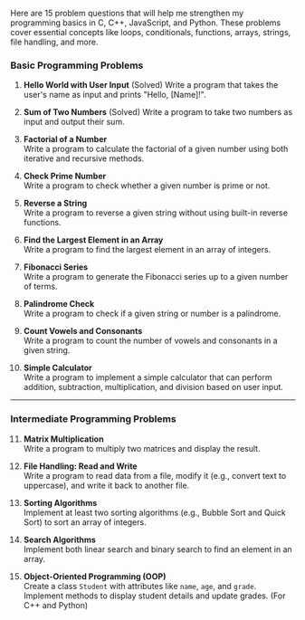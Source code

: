 Here are 15 problem questions that will help me strengthen my programming basics in C, C++, JavaScript, and Python. These problems cover essential concepts like loops, conditionals, functions, arrays, strings, file handling, and more.

### **Basic Programming Problems**

1. **Hello World with User Input** (Solved)
   Write a program that takes the user's name as input and prints "Hello, [Name]!".

2. **Sum of Two Numbers** (Solved)
   Write a program to take two numbers as input and output their sum.

3. **Factorial of a Number**  
   Write a program to calculate the factorial of a given number using both iterative and recursive methods.

4. **Check Prime Number**  
   Write a program to check whether a given number is prime or not.

5. **Reverse a String**  
   Write a program to reverse a given string without using built-in reverse functions.

6. **Find the Largest Element in an Array**  
   Write a program to find the largest element in an array of integers.

7. **Fibonacci Series**  
   Write a program to generate the Fibonacci series up to a given number of terms.

8. **Palindrome Check**  
   Write a program to check if a given string or number is a palindrome.

9. **Count Vowels and Consonants**  
   Write a program to count the number of vowels and consonants in a given string.

10. **Simple Calculator**  
    Write a program to implement a simple calculator that can perform addition, subtraction, multiplication, and division based on user input.

---

### **Intermediate Programming Problems**

11. **Matrix Multiplication**  
    Write a program to multiply two matrices and display the result.

12. **File Handling: Read and Write**  
    Write a program to read data from a file, modify it (e.g., convert text to uppercase), and write it back to another file.

13. **Sorting Algorithms**  
    Implement at least two sorting algorithms (e.g., Bubble Sort and Quick Sort) to sort an array of integers.

14. **Search Algorithms**  
    Implement both linear search and binary search to find an element in an array.

15. **Object-Oriented Programming (OOP)**  
    Create a class `Student` with attributes like `name`, `age`, and `grade`. Implement methods to display student details and update grades. (For C++ and Python)
